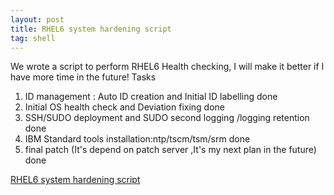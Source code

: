 ```yaml
---
layout: post
title: RHEL6 system hardening script
tag: shell
---
```


We wrote a script to perform RHEL6 Health checking, I will make it better if I have more time in the future!
 Tasks                                         
1. ID management : Auto ID creation and Initial ID labelling                                  done 
2. Initial OS health check and Deviation fixing                                               done 
3. SSH/SUDO deployment and SUDO second logging /logging retention                             done
5. IBM Standard tools installation:ntp/tscm/tsm/srm                                           done   
6. final patch  (It's depend on patch server ,It's my next plan in the future)                done

<a href="http://pan.baidu.com/s/1jvjWi">RHEL6 system hardening script</a>
